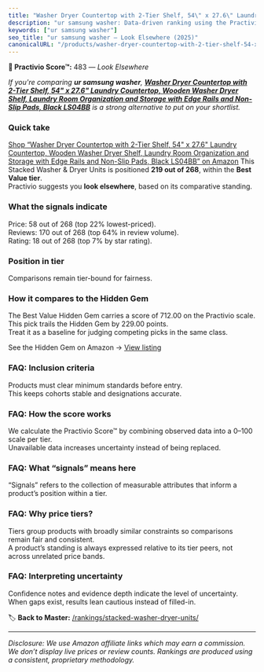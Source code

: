 ```yaml
---
title: "Washer Dryer Countertop with 2-Tier Shelf, 54\" x 27.6\" Laundry Countertop, Wooden Washer Dryer Shelf, Laundry Room Organization and Storage with Edge Rails and Non-Slip Pads, Black LS04BB"
description: "ur samsung washer: Data-driven ranking using the Practivio Score™. Positioned by quality, value, demand, findability, momentum."
keywords: ["ur samsung washer"]
seo_title: "ur samsung washer — Look Elsewhere (2025)"
canonicalURL: "/products/washer-dryer-countertop-with-2-tier-shelf-54-x-276-laundry-countertop-wooden-washer-dryer-shelf-laundry-room-organization-and-storage-with-edge-rails-and-non-slip-pads-black-ls04bb-B0DPGZ332Q/"
---
```


**🚫 Practivio Score™:** 483 — _Look Elsewhere_


*If you're comparing **ur samsung washer**, **[Washer Dryer Countertop with 2-Tier Shelf, 54" x 27.6" Laundry Countertop, Wooden Washer Dryer Shelf, Laundry Room Organization and Storage with Edge Rails and Non-Slip Pads, Black LS04BB](https://www.amazon.com/dp/B0DPGZ332Q?tag=practivio-20)** is a strong alternative to put on your shortlist.*
### Quick take
[Shop “Washer Dryer Countertop with 2-Tier Shelf, 54" x 27.6" Laundry Countertop, Wooden Washer Dryer Shelf, Laundry Room Organization and Storage with Edge Rails and Non-Slip Pads, Black LS04BB” on Amazon](https://www.amazon.com/dp/B0DPGZ332Q?tag=practivio-20)
This Stacked Washer & Dryer Units is positioned **219 out of 268**, within the **Best Value tier**.  
Practivio suggests you **look elsewhere**, based on its comparative standing.

### What the signals indicate
Price: 58 out of 268 (top 22% lowest-priced).  
Reviews: 170 out of 268 (top 64% in review volume).  
Rating: 18 out of 268 (top 7% by star rating).  

### Position in tier
Comparisons remain tier-bound for fairness.

### How it compares to the Hidden Gem
The Best Value Hidden Gem carries a score of 712.00 on the Practivio scale.  
This pick trails the Hidden Gem by 229.00 points.  
Treat it as a baseline for judging competing picks in the same class.  

See the Hidden Gem on Amazon → [View listing](https://www.amazon.com/dp/B095KG5FPT?tag=practivio-20)

### FAQ: Inclusion criteria
Products must clear minimum standards before entry.  
This keeps cohorts stable and designations accurate.

### FAQ: How the score works
We calculate the Practivio Score™ by combining observed data into a 0–100 scale per tier.  
Unavailable data increases uncertainty instead of being replaced.

### FAQ: What “signals” means here
“Signals” refers to the collection of measurable attributes that inform a product’s position within a tier.

### FAQ: Why price tiers?
Tiers group products with broadly similar constraints so comparisons remain fair and consistent.  
A product’s standing is always expressed relative to its tier peers, not across unrelated price bands.

### FAQ: Interpreting uncertainty
Confidence notes and evidence depth indicate the level of uncertainty.  
When gaps exist, results lean cautious instead of filled-in.


🏷️ **Back to Master:** [/rankings/stacked-washer-dryer-units/](/rankings/stacked-washer-dryer-units/)

---
_Disclosure: We use Amazon affiliate links which may earn a commission. We don’t display live prices or review counts. Rankings are produced using a consistent, proprietary methodology._
